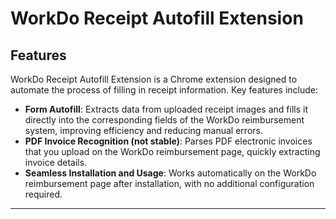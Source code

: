 # WorkDo Receipt Autofill Extension

## Features
WorkDo Receipt Autofill Extension is a Chrome extension designed to automate the process of filling in receipt information. Key features include:
- **Form Autofill**: Extracts data from uploaded receipt images and fills it directly into the corresponding fields of the WorkDo reimbursement system, improving efficiency and reducing manual errors.
- **PDF Invoice Recognition (not stable)**: Parses PDF electronic invoices that you upload on the WorkDo reimbursement page, quickly extracting invoice details.
- **Seamless Installation and Usage**: Works automatically on the WorkDo reimbursement page after installation, with no additional configuration required.
---
